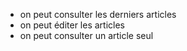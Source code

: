 * on peut consulter les derniers articles
* on peut éditer les articles
* on peut consulter un article seul